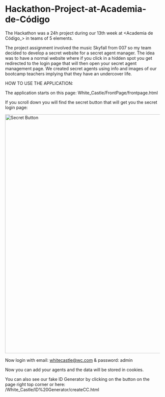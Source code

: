 # Hackathon-Project-at-Academia-de-Código

The Hackathon was a 24h project during our 13th week at <Academia de Código_> in teams of 5 elements. 

The project assignment involved the music Skyfall from 007 so my team decided to develop a secret website for a secret agent manager. The idea was to have a normal website where if you click in a hidden spot you get redirected to the login page that will then open your secret agent management page. We created secret agents using info and images of our bootcamp teachers implying that they have an undercover life. 

HOW TO USE THE APPLICATION:

The application starts on this page:  White_Castle/FrontPage/frontpage.html

If you scroll down you will find the secret button that will get you the secret login page:

<img width="780" alt="Secret Button" src="https://user-images.githubusercontent.com/116366430/233974450-0811d69e-7cbf-4f84-9a80-74cddf0cc616.png">

Now login with email: whitecastle@wc.com & password: admin

Now you can add your agents and the data will be stored in cookies. 

You can also see our fake ID Generator by clicking on the button on the page right top corner or here: /White_Castle/ID%20Generator/createCC.html


